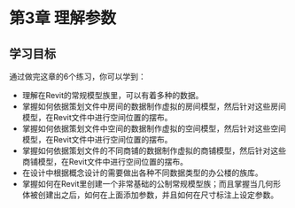 # 第3章 理解参数

## 学习目标

通过做完这章的6个练习，你可以学到：

- 理解在Revit的常规模型族里，可以有着多种的数据。
- 掌握如何依据策划文件中房间的数据制作虚拟的房间模型，然后针对这些房间模型，在Revit文件中进行空间位置的摆布。
- 掌握如何依据策划文件中空间的数据制作虚拟的空间模型，然后针对这些空间模型，在Revit文件中进行空间位置的摆布。
- 掌握如何依据策划文件的不同商铺的数据制作虚拟的商铺模型，然后针对这些商铺模型，在Revit文件中进行空间位置的摆布。
- 在设计中根据概念设计的需要做出各种不同数据类型的办公楼的族库。
- 掌握如何在Revit里创建一个非常基础的公制常规模型族；而且掌握当几何形体被创建出之后，如何在上面添加参数，并且如何在尺寸标注上设定参数。